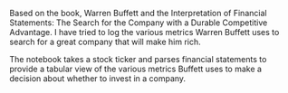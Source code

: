 
Based on the book, Warren Buffett and the Interpretation of Financial Statements: The Search for the Company with a Durable Competitive Advantage. I have tried to log the various metrics Warren Buffett uses to search for a great company that will make him rich.

The notebook takes a stock ticker and parses financial statements to provide a tabular view of the various metrics Buffett uses to make a decision about whether to invest in a company.
